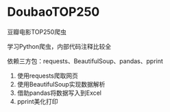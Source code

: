 # DoubaoTOP250
豆瓣电影TOP250爬虫

学习Python爬虫，内部代码注释比较全

依赖三方包：requests、BeautifulSoup、pandas、pprint
1. 使用requests爬取网页
2. 使用BeautifulSoup实现数据解析
3. 借助pandas将数据写入到Excel
4. pprint美化打印
